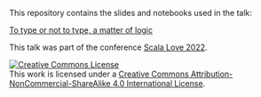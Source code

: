 This repository contains the slides and notebooks used in the talk: 

[To type or not to type, a matter of logic](https://docs.google.com/presentation/d/1rzxBOYzeaBwaZNy1ALjfvMhN4l6n1x48ohJys3u42U4/edit?usp=sharing)

This talk was part of the conference [Scala Love 2022](https://2022.scala.love/).

<a rel="license" href="http://creativecommons.org/licenses/by-nc-sa/4.0/"><img alt="Creative Commons License" style="border-width:0" src="https://i.creativecommons.org/l/by-nc-sa/4.0/88x31.png" /></a><br />This work is licensed under a <a rel="license" href="http://creativecommons.org/licenses/by-nc-sa/4.0/">Creative Commons Attribution-NonCommercial-ShareAlike 4.0 International License</a>.
